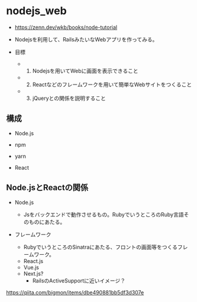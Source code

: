 # nodejs_web

- https://zenn.dev/wkb/books/node-tutorial

- Nodejsを利用して、RailsみたいなWebアプリを作ってみる。

- 目標
  - 1. Nodejsを用いてWebに画面を表示できること
  - 2. Reactなどのフレームワークを用いて簡単なWebサイトをつくること
  - 3. jQueryとの関係を説明すること

## 構成

- Node.js
- npm
- yarn


- React



## Node.jsとReactの関係

- Node.js
  - Jsをバックエンドで動作させるもの。RubyでいうところのRuby言語そのものにあたる。

- フレームワーク
  - RubyでいうところのSinatraにあたる、フロントの画面等をつくるフレームワーク。
  - React.js
  - Vue.js
  - Next.js?
    - RailsのActiveSupportに近いイメージ？

https://qiita.com/bigmon/items/dbe490881bb5df3d307e


